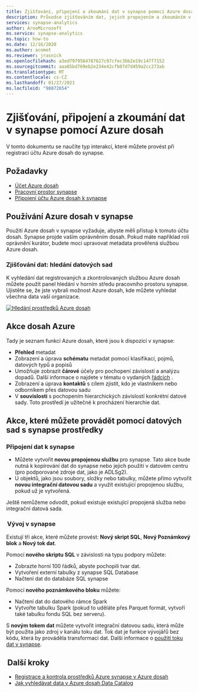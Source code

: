 ```yaml
---
title: Zjišťování, připojení a zkoumání dat v synapse pomocí Azure dosah
description: Průvodce zjišťováním dat, jejich propojením a zkoumáním v synapse
services: synapse-analytics
author: ArnoMicrosoft
ms.service: synapse-analytics
ms.topic: how-to
ms.date: 12/16/2020
ms.author: acomet
ms.reviewer: jrasnick
ms.openlocfilehash: a3ed7979584787627c97cfec3bb2e19c147f7152
ms.sourcegitcommit: aaa65bd769eb2e234e42cfb07d7d459a2cc273ab
ms.translationtype: MT
ms.contentlocale: cs-CZ
ms.lasthandoff: 01/27/2021
ms.locfileid: "98872654"
---
```

# <a name="discover-connect-and-explore-data-in-synapse-using-azure-purview"></a>Zjišťování, připojení a zkoumání dat v synapse pomocí Azure dosah 

V tomto dokumentu se naučíte typ interakcí, které můžete provést při registraci účtu Azure dosah do synapse. 

## <a name="prerequisites"></a>Požadavky 

- [Účet Azure dosah](../../purview/create-catalog-portal.md) 
- [Pracovní prostor synapse](../quickstart-create-workspace.md) 
- [Připojení účtu Azure dosah k synapse](quickstart-connect-azure-purview.md) 

## <a name="using-azure-purview-in-synapse"></a>Používání Azure dosah v synapse 

Použití Azure dosah v synapse vyžaduje, abyste měli přístup k tomuto účtu dosah. Synapse projde vaším oprávněním dosah. Pokud máte například roli oprávnění kurátor, budete moci upravovat metadata prověřená službou Azure dosah. 

### <a name="data-discovery-search-datasets"></a>Zjišťování dat: hledání datových sad 

K vyhledání dat registrovaných a zkontrolovaných službou Azure dosah můžete použít panel hledání v horním středu pracovního prostoru synapse. Ujistěte se, že jste vybrali možnost Azure dosah, kde můžete vyhledat všechna data vaší organizace. 

[![Hledání prostředků Azure dosah](./media/purview-access.png)](./media/purview-access.png#lightbox)

## <a name="azure-purview-actions"></a>Akce dosah Azure 

Tady je seznam funkcí Azure dosah, které jsou k dispozici v synapse: 
- **Přehled** metadat 
- Zobrazení a úprava **schématu** metadat pomocí klasifikací, pojmů, datových typů a popisů 
- Umožňuje zobrazit **čárové** účely pro pochopení závislostí a analýzu dopadů. Další informace o najdete v tématu o vydaných [řádcích](../../purview/catalog-lineage-user-guide.md) .
- Zobrazení a úprava **kontaktů** s cílem zjistit, kdo je vlastníkem nebo odborníkem přes datovou sadu 
- V **souvislosti** s pochopením hierarchických závislostí konkrétní datové sady. Toto prostředí je užitečné k procházení hierarchie dat.

## <a name="actions-that-you-can-perform-over-datasets-with-synapse-resources"></a>Akce, které můžete provádět pomocí datových sad s synapse prostředky 

### <a name="connect-data-to-synapse"></a>Připojení dat k synapse 

- Můžete vytvořit **novou propojenou službu** pro synapse. Tato akce bude nutná k kopírování dat do synapse nebo jejich použití v datovém centru (pro podporované zdroje dat, jako je ADLSg2). 
- U objektů, jako jsou soubory, složky nebo tabulky, můžete přímo vytvořit **novou integrační datovou sadu** a využít existující propojenou službu, pokud už je vytvořená. 

Ještě nemůžeme odvodit, pokud existuje existující propojená služba nebo integrační datová sada. 

###  <a name="develop-in-synapse"></a>Vývoj v synapse 

Existují tři akce, které můžete provést: **Nový skript SQL**, **Nový Poznámkový blok** a **Nový tok dat**. 

Pomocí **nového skriptu SQL** v závislosti na typu podpory můžete: 
- Zobrazte horní 100 řádků, abyste pochopili tvar dat. 
- Vytvoření externí tabulky z synapse SQL Database 
- Načtení dat do databáze SQL synapse 
 
Pomocí **nového poznámkového bloku** můžete: 
- Načtení dat do datového rámce Spark 
- Vytvořte tabulku Spark (pokud to uděláte přes Parquet formát, vytvoří také tabulku fondu SQL bez serveru). 
 
S **novým tokem dat** můžete vytvořit integrační datovou sadu, která může být použita jako zdroj v kanálu toku dat. Tok dat je funkce vývojářů bez kódu, která by prováděla transformaci dat. Další informace o [použití toku dat v synapse](../quickstart-data-flow.md).

##  <a name="nextsteps"></a>Další kroky 

- [Registrace a kontrola prostředků Azure synapse v Azure dosah](../../purview/register-scan-azure-synapse-analytics.md)
- [Jak vyhledávat data v Azure dosah Data Catalog](../../purview/how-to-search-catalog.md)
